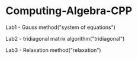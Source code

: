 # Computing-Algebra-CPP

Lab1 - Gauss method("system of equations")

Lab2 - tridiagonal matrix algorithm("tridiagonal")

Lab3 - Relaxation method("relaxation")
